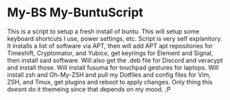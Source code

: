 # My-BS My-BuntuScript
This is a script to setup a fresh install of buntu. This will setup some keyboard shortcuts I use, power settings, etc.
Script is very self explanitory. It installs a list of software via APT, then will add APT apt repositories for Timeshift, Cryptomator, and Yubico, get keyrings for Element and Signal, then install said software. Will also get the .deb file for Discord and veracypt and install those.
Will install fusuma for touchpad gestures for laptops.
Will install zsh and Oh-My-ZSH and pull my Dotfiles and config files for Vim, ZSH, and Tmux, get plugins and reboot to apply changes. Only thing this doesnt do it themeing since that depends on my mood. ;P